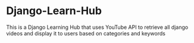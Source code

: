 # Django-Learn-Hub
This is a Django Learning Hub that uses YouTube API to retrieve all django videos and display it to users based on categories and keywords

